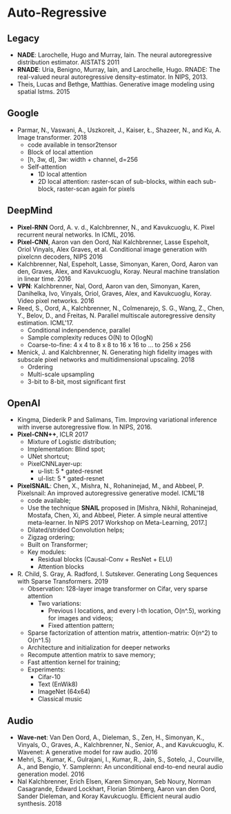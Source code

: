 # Auto-Regressive

## Legacy
- **NADE**: Larochelle, Hugo and Murray, Iain. The neural autoregressive distribution estimator. AISTATS 2011
- **RNADE**: Uria, Benigno, Murray, Iain, and Larochelle, Hugo. RNADE: The real-valued neural autoregressive density-estimator. In NIPS, 2013.
- Theis, Lucas and Bethge, Matthias. Generative image modeling using spatial lstms. 2015

## Google
- Parmar, N., Vaswani, A., Uszkoreit, J., Kaiser, Ł., Shazeer, N., and Ku, A. Image transformer. 2018
	- code available in tensor2tensor
	- Block of local attention
	- [h, 3w, d], 3w: width + channel, d=256
	- Self-attention
		- 1D local attention
		- 2D local attention: raster-scan of sub-blocks, within each sub-block, raster-scan again for pixels

## DeepMind
- **Pixel-RNN** Oord, A. v. d., Kalchbrenner, N., and Kavukcuoglu, K. Pixel recurrent neural networks. In ICML, 2016.
- **Pixel-CNN**, Aaron van den Oord, Nal Kalchbrenner, Lasse Espeholt, Oriol Vinyals, Alex Graves, et al. Conditional
image generation with pixelcnn decoders, NIPS 2016
- Kalchbrenner, Nal, Espeholt, Lasse, Simonyan, Karen, Oord, Aaron van den, Graves, Alex, and Kavukcuoglu, Koray. Neural machine translation in linear time. 2016
- **VPN**: Kalchbrenner, Nal, Oord, Aaron van den, Simonyan, Karen, Danihelka, Ivo, Vinyals, Oriol, Graves, Alex, and Kavukcuoglu, Koray. Video pixel networks. 2016
- Reed, S., Oord, A., Kalchbrenner, N., Colmenarejo, S. G., Wang, Z., Chen, Y., Belov, D., and Freitas, N. Parallel multiscale autoregressive density estimation. ICML'17.
	- Conditional indenpendence, parallel
	- Sample complexity reduces O(N) to O(logN)
	- Coarse-to-fine: 4 x 4 to 8 x 8 to 16 x 16 to ... to 256 x 256
- Menick, J. and Kalchbrenner, N. Generating high fidelity images with subscale pixel networks and multidimensional upscaling. 2018
	- Ordering
	- Multi-scale upsampling
	- 3-bit to 8-bit, most significant first

## OpenAI
- Kingma, Diederik P and Salimans, Tim. Improving variational inference with inverse autoregressive flow. In NIPS, 2016.
- **Pixel-CNN++**, ICLR 2017
	- Mixture of Logistic distribution;
    - Implementation: Blind spot;
	- UNet shortcut;
	- PixelCNNLayer-up:
		- u-list: 5 * gated-resnet
		- ul-list: 5 * gated-resnet
- **PixelSNAIL**: Chen, X., Mishra, N., Rohaninejad, M., and Abbeel, P. Pixelsnail: An improved autoregressive generative model. ICML'18
	- code available;
	- Use the technique **SNAIL** proposed in [Mishra, Nikhil, Rohaninejad, Mostafa, Chen, Xi, and Abbeel, Pieter. A simple neural attentive meta-learner. In NIPS 2017 Workshop on Meta-Learning, 2017.]
	- Dilated/strided Convolution helps;
	- Zigzag ordering;
	- Built on Transformer;
	- Key modules:
		- Residual blocks (Causal-Conv + ResNet + ELU)
		- Attention blocks
- R. Child, S. Gray, A. Radford, I. Sutskever. Generating Long Sequences with Sparse Transformers. 2019
	- Observation: 128-layer image transformer on Cifar, very sparse attention
		- Two variations:
			- Previous l locations, and every l-th location, O(n^.5), working for images and videos;
			- Fixed attention pattern;
	- Sparse factorization of attention matrix, attention-matrix: O(n^2) to O(n^1.5)
	- Architecture and initialization for deeper networks
	- Recompute attention matrix to save memory;
	- Fast attention kernel for training;
	- Experiments:
		- Cifar-10
		- Text (EnWik8)
		- ImageNet (64x64)
		- Classical music

## Audio
- **Wave-net**: Van Den Oord, A., Dieleman, S., Zen, H., Simonyan, K., Vinyals, O., Graves, A., Kalchbrenner, N., Senior, A., and Kavukcuoglu, K. Wavenet: A generative model for raw audio. 2016
- Mehri, S., Kumar, K., Gulrajani, I., Kumar, R., Jain, S., Sotelo, J., Courville, A., and Bengio, Y. Samplernn: An unconditional end-to-end neural audio generation model. 2016
- Nal Kalchbrenner, Erich Elsen, Karen Simonyan, Seb Noury, Norman Casagrande, Edward Lockhart, Florian Stimberg, Aaron van den Oord, Sander Dieleman, and Koray Kavukcuoglu. Efficient neural audio synthesis. 2018